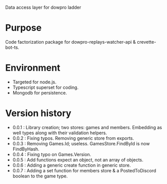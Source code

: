 ﻿Data access layer for dowpro ladder

# Purpose

Code factorization package for dowpro-replays-watcher-api & crevette-bot-ts.

# Environment

- Targeted for node.js.
- Typescript superset for coding.
- Mongodb for persistence.

# Version history

*  0.0.1 : Library creation; two stores: games and members. Embedding as well types along with their validation helpers.
*  0.0.2 : Fixing typos. Removing generic store from exports.
*  0.0.3 : Removing Games.Id; useless. GamesStore.FindById is now FindByHash.
*  0.0.4 : Fixing typo on Games.Version.
*  0.0.5 : Add functions expect an object, not an array of objects.
*  0.0.6 : Adding a generic create function in generic store.
*  0.0.7 : Adding a set function for members store & a PostedToDiscord boolean to the game type.